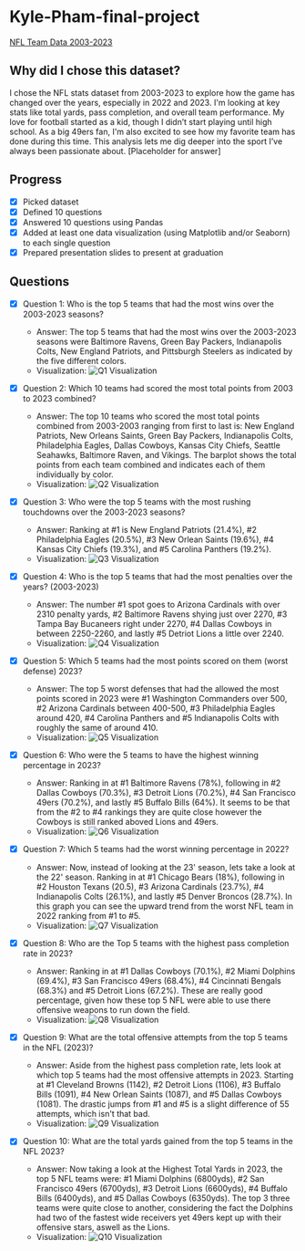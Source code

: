 # Kyle-Pham-final-project

[NFL Team Data 2003-2023]([https://www.example.com/link-to-dataset](https://www.kaggle.com/datasets/nickcantalupa/nfl-team-data-2003-2023))

## Why did I chose this dataset?

I chose the NFL stats dataset from 2003-2023 to explore how the game has changed over the years, especially in 2022 and 2023. I'm looking at key stats like total yards, pass completion, and overall team performance. My love for football started as a kid, though I didn’t start playing until high school. As a big 49ers fan, I'm also excited to see how my favorite team has done during this time. This analysis lets me dig deeper into the sport I’ve always been passionate about.
[Placeholder for answer]

## Progress
- [x] Picked dataset
- [x] Defined 10 questions
- [x] Answered 10 questions using Pandas
- [x] Added at least one data visualization (using Matplotlib and/or Seaborn) to each single question
- [x] Prepared presentation slides to present at graduation

## Questions
- [x] Question 1: Who is the top 5 teams that had the most wins over the 2003-2023 seasons?
  - Answer: The top 5 teams that had the most wins over the 2003-2023 seasons were Baltimore Ravens, Green Bay Packers, Indianapolis Colts, New England Patriots, and Pittsburgh Steelers as indicated by the five different colors.
  - Visualization: ![Q1 Visualization](./pictures/q1.png)

- [x] Question 2: Which 10 teams had scored the most total points from 2003 to 2023 combined?
  - Answer: The top 10 teams who scored the most total points combined from 2003-2003 ranging from first to last is: New England Patriots, New Orleans Saints, Green Bay Packers, Indianapolis Colts, Philadelphia Eagles, Dallas Cowboys, Kansas City Chiefs, Seattle Seahawks, Baltimore Raven, and Vikings. The barplot shows the total points from each team combined and indicates each of them individually by color.
  - Visualization: ![Q2 Visualization](./pictures/q2.png)

- [x] Question 3: Who were the top 5 teams with the most rushing touchdowns over the 2003-2023 seasons?
  - Answer: Ranking at #1 is New England Patriots (21.4%), #2 Philadelphia Eagles (20.5%), #3 New Orlean Saints (19.6%), #4 Kansas City Chiefs (19.3%), and #5 Carolina Panthers (19.2%).
  - Visualization: ![Q3 Visualization](./pictures/q3.png)

- [x] Question 4: Who is the top 5 teams that had the most penalties over the years? (2003-2023)
  - Answer: The number #1 spot goes to Arizona Cardinals with over 2310 penalty yards, #2 Baltimore Ravens shying just over 2270, #3 Tampa Bay Bucaneers right under 2270, #4 Dallas Cowboys in between 2250-2260, and lastly #5 Detriot Lions a little over 2240.
  - Visualization: ![Q4 Visualization](./pictures/q4.png)

- [x] Question 5: Which 5 teams had the most points scored on them (worst defense) 2023?
  - Answer: The top 5 worst defenses that had the allowed the most points scored in 2023 were #1 Washington Commanders over 500, #2 Arizona Cardinals between 400-500, #3 Philadelphia Eagles around 420, #4 Carolina Panthers and #5 Indianapolis Colts with roughly the same of around 410. 
  - Visualization: ![Q5 Visualization](./pictures/q5.png)

- [x] Question 6: Who were the 5 teams to have the highest winning percentage in 2023?
  - Answer: Ranking in at #1 Baltimore Ravens (78%), following in #2 Dallas Cowboys (70.3%), #3 Detroit Lions (70.2%), #4 San Francisco 49ers (70.2%), and lastly #5 Buffalo Bills (64%). It seems to be that from the #2 to #4 rankings they are quite close however the Cowboys is still ranked aboved Lions and 49ers.
  - Visualization: ![Q6 Visualization](./pictures/q6.png)

- [x] Question 7: Which 5 teams had the worst winning percentage in 2022?
  - Answer: Now, instead of looking at the 23' season, lets take a look at the 22' season. Ranking in at #1 Chicago Bears (18%), following in #2 Houston Texans (20.5), #3 Arizona Cardinals (23.7%), #4 Indianapolis Colts (26.1%), and lastly #5 Denver Broncos (28.7%). In this graph you can see the upward trend from the worst NFL team in 2022 ranking from #1 to #5. 
  - Visualization: ![Q7 Visualization](./pictures/q7.png)

- [x] Question 8: Who are the Top 5 teams with the highest pass completion rate in 2023?
  - Answer: Ranking in at #1 Dallas Cowboys (70.1%), #2 Miami Dolphins (69.4%), #3 San Francisco 49ers (68.4%), #4 Cincinnati Bengals (68.3%) and #5 Detroit Lions (67.2%). These are really good percentage, given how these top 5 NFL were able to use there offensive weapons to run down the field.
  - Visualization: ![Q8 Visualization](./pictures/q8.png)

- [x] Question 9: What are the total offensive attempts from the top 5 teams in the NFL (2023)?
  - Answer: Aside from the highest pass completion rate, lets look at which top 5 teams had the most offensive attempts in 2023. Starting at #1 Cleveland Browns (1142), #2 Detroit Lions (1106), #3 Buffalo Bills (1091), #4 New Orlean Saints (1087), and #5 Dallas Cowboys (1081). The drastic jumps from #1 and #5 is a slight difference of 55 attempts, which isn't that bad.
  - Visualization: ![Q9 Visualization](./pictures/q9.png)

- [x] Question 10: What are the total yards gained from the top 5 teams in the NFL 2023?
  - Answer: Now taking a look at the Highest Total Yards in 2023, the top 5 NFL teams were: #1 Miami Dolphins (6800yds), #2 San Francisco 49ers (6700yds), #3 Detroit Lions (6600yds), #4 Buffalo Bills (6400yds), and #5 Dallas Cowboys (6350yds). The top 3 three teams were quite close to another, considering the fact the Dolphins had two of the fastest wide receivers yet 49ers kept up with their offensive stars, aswell as the Lions. 
  - Visualization: ![Q10 Visualization](./pictures/q10.png)
